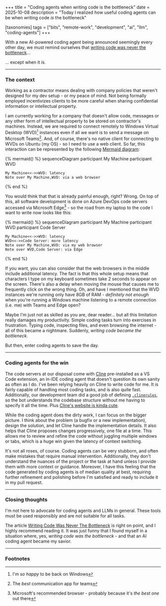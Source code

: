+++
title = "Coding agents when writing code is the bottleneck"
date = 2025-10-08
description = "Today I realized how useful coding agents can be when writing code _is_ the bottleneck"

[taxonomies]
tags = ["bits", "remote-work", "development", "ai", "llm", "coding-agents"]
+++

With a new AI-powered coding agent being announced seemingly every other day, we must remind ourselves that [writing code was never the bottleneck](https://ordep.dev/posts/writing-code-was-never-the-bottleneck)...

... except when it _is_.

---

### The context

Working as a contractor means dealing with company policies that weren't designed for my dev setup - or my peace of mind. Not being formally employed incentivizes clients to be more careful when sharing confidential information or intellectual property.

I am currently working for a company that doesn't allow code, messages or any other form of intellectual property to be stored on contractor's machines. Instead, we are required to connect remotely to Windows Virtual Desktop (WVD)[^1] instances even if all we want is to send a message on Microsoft Teams[^2]. And, of course, there's no native client for connecting to WVDs on Ubuntu (my OS) - so I need to use a web client. So far, this interaction can be represented by the following [Mermaid diagram](https://mermaid.js.org/):

{% mermaid() %}
sequenceDiagram
    participant My Machine
    participant WVD

    My Machine<<->>WVD: latency
    Note over My Machine,WVD: via a web browser
{% end %}

You would think that that is already painful enough, right? Wrong. On top of this, all software development is done on Azure DevOps code servers accessed via Microsoft Edge[^3] - so the road from my laptop to the code I want to write now looks like this:

{% mermaid() %}
sequenceDiagram
    participant My Machine
    participant WVD
    participant Code Server

    My Machine<<->>WVD: latency
    WVD<<->>Code Server: more latency
    Note over My Machine,WVD: via my web browser
    Note over WVD,Code Server: via Edge
{% end %}

If you want, you can also consider that the web browsers in the middle include additional latency. The fact is that this whole setup means that characters I type on my keyboard sometimes take 2 seconds to appear on the screen. There's also a delay when moving the mouse that causes me to frequently click on the wrong thing. Oh, and have I mentioned that the WVD instances we're running only have 8GB of RAM - _definitely not enough_ when you're running a Windows machine listening to a remote connection (i.e. me) with Teams and Edge open?

Maybe I'm just not as skilled as you are, dear reader... but all this limitation really damages my productivity. Simple coding tasks turn into exercises in frustration. Typing code, inspecting files, and even browsing the internet - all of this became a nightmare. Suddenly, _writing code became the bottleneck_.

But then, enter coding agents to save the day.

---

### Coding agents for the win

The code servers at our disposal come with [Cline](https://cline.bot/) pre-installed as a VS Code extension, an in-IDE coding agent that doesn't question its own sanity as often as I do. I've been relying heavily on Cline to write code for me. It is fairly capable of handling most coding tasks, and is also quite fast. Additionally, our development team did a good job of defining [`.clinerules`](https://docs.cline.bot/features/cline-rules), so the bot understands the codebase structure without me having to specify it all the time. Plus [Cline's website is kinda cute](https://web.archive.org/web/20251004184616/https://cline.bot/).

While the coding agent does the dirty work, I can focus on the bigger picture. I think about the problem (a bugfix or a new implementation), design the solution, and let Cline handle the implementation details. It also helps that Cline proposes changes progressively, one file at a time. This allows me to review and refine the code without juggling multiple windows or tabs, which is a huge win given the latency of context switching.

It's not all roses, of course. Coding agents can be very stubborn, and often make mistakes that require manual intervention. Additionally, they don't understand the nuances of the project or the task at hand unless I provide them with more context or guidance. Moreover, I have this feeling that the code generated by coding agents is of median quality at best, requiring further refinement and polishing before I'm satisfied and ready to include it in my pull request.

---

### Closing thoughts

I'm not here to advocate for coding agents and LLMs in general. These tools must be used responsibly and are not suitable for all tasks.

The article [Writing Code Was Never The Bottleneck](https://ordep.dev/posts/writing-code-was-never-the-bottleneck) is right on point, and I highly recommend reading it. It was just funny that I found myself in a situation where, yes, _writing code was the bottleneck_ - and that an AI coding agent became my savior.

---

### Footnotes

[^1]: I'm _so happy_ to be back on Windows
[^2]: The _best_ communication app for teams
[^3]: Microsoft's recommended browser - probably because it's _the best one_ out there
